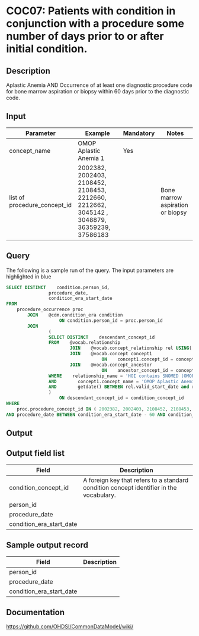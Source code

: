 <!---
Group:condition occurrence combinations
Name:COC07 Patients with condition in conjunction with a procedure some number of days prior to or after initial condition.
Author:Patrick Ryan
CDM Version: 5.0
-->

# COC07: Patients with condition in conjunction with a procedure some number of days prior to or after initial condition.

## Description
Aplastic Anemia AND Occurrence of at least one diagnostic procedure code for bone marrow aspiration or biopsy within 60 days prior to the diagnostic code.
## Input

|  Parameter |  Example |  Mandatory |  Notes |
| --- | --- | --- | --- |
| concept_name | OMOP Aplastic Anemia 1 | Yes |   |
| list of procedure_concept_id | 2002382, 2002403, 2108452, 2108453, 2212660, 2212662, 3045142 , 3048879, 36359239, 37586183 |   | Bone marrow aspiration or biopsy |

## Query
The following is a sample run of the query. The input parameters are highlighted in  blue  


```sql
SELECT DISTINCT    condition.person_id,
                procedure_date,
                condition_era_start_date
FROM
    procedure_occurrence proc
        JOIN    @cdm.condition_era condition
                    ON condition.person_id = proc.person_id
        JOIN    
                (
                SELECT DISTINCT    descendant_concept_id
                FROM    @vocab.relationship
                        JOIN    @vocab.concept_relationship rel USING( relationship_id )
                        JOIN    @vocab.concept concept1
                                    ON    concept1.concept_id = concept_id_1
                        JOIN    @vocab.concept_ancestor
                                    ON    ancestor_concept_id = concept_id_2
                WHERE    relationship_name = 'HOI contains SNOMED (OMOP)'
                AND        concept1.concept_name = 'OMOP Aplastic Anemia 1'
                AND        getdate() BETWEEN rel.valid_start_date and rel.valid_end_date
                ) 
                    ON descendant_concept_id = condition_concept_id
WHERE
    proc.procedure_concept_id IN ( 2002382, 2002403, 2108452, 2108453, 2212660, 2212662, 3045142, 3048879, 36359239, 37586183 )
AND procedure_date BETWEEN condition_era_start_date - 60 AND condition_era_start_date;
```

## Output

## Output field list

|  Field |  Description |
| --- | --- |
| condition_concept_id | A foreign key that refers to a standard condition concept identifier in the vocabulary. |
| person_id |   |
| procedure_date |   |
| condition_era_start_date |   |

## Sample output record

|  Field |  Description |
| --- | --- |
| person_id |   |
| procedure_date |   |
| condition_era_start_date |   |

## Documentation
https://github.com/OHDSI/CommonDataModel/wiki/
